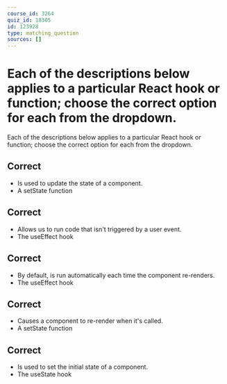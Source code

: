```yaml
---
course_id: 3264
quiz_id: 18305
id: 123928
type: matching_question
sources: []
---
```


# Each of the descriptions below applies to a particular React hook or function; choose the correct option for each from the dropdown.

Each of the descriptions below applies to a particular React hook or function;
choose the correct option for each from the dropdown.

## Correct

- Is used to update the state of a component.
- A setState function

## Correct

- Allows us to run code that isn't triggered by a user event.
- The useEffect hook

## Correct

- By default, is run automatically each time the component re-renders.
- The useEffect hook

## Correct

- Causes a component to re-render when it's called.
- A setState function

## Correct

- Is used to set the initial state of a component.
- The useState hook
